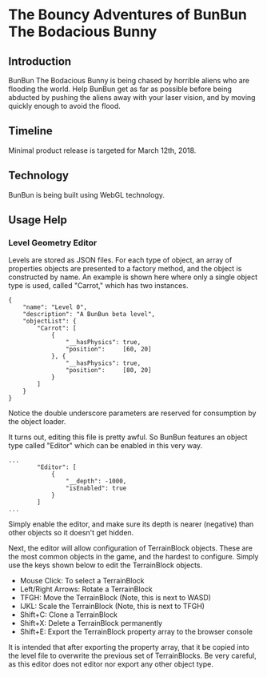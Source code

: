 
# The Bouncy Adventures of BunBun The Bodacious Bunny

## Introduction

BunBun The Bodacious Bunny is being chased by horrible aliens who are flooding the world. Help BunBun get as far as possible before being abducted by pushing the aliens away with your laser vision, and by moving quickly enough to avoid the flood. 

## Timeline

Minimal product release is targeted for March 12th, 2018. 

## Technology

BunBun is being built using WebGL technology. 

## Usage Help

### Level Geometry Editor

Levels are stored as JSON files. For each type of object, an array of properties
objects are presented to a factory method, and the object is constructed by 
name. An example is shown here where only a single object type is used, called
"Carrot," which has two instances. 

```
{
    "name": "Level 0",
    "description": "A BunBun beta level",
    "objectList": {
        "Carrot": [
            {
                "__hasPhysics": true,
                "position":     [60, 20]
            }, {
                "__hasPhysics": true,
                "position":     [80, 20]
            }
        ]
	}
}
```

Notice the double underscore parameters are reserved for consumption by the 
object loader. 

It turns out, editing this file is pretty awful. So BunBun features an object
type called "Editor" which can be enabled in this very way. 

```
...
        "Editor": [
            {
                "__depth": -1000,
                "isEnabled": true
            }
        ]
...
```

Simply enable the editor, and make sure its depth is nearer (negative) than 
other objects so it doesn't get hidden. 

Next, the editor will allow configuration of TerrainBlock objects. These are the
most common objects in the game, and the hardest to configure. Simply use the 
keys shown below to edit the TerrainBlock objects.

 - Mouse Click: To select a TerrainBlock
 - Left/Right Arrows: Rotate a TerrainBlock
 - TFGH: Move the TerrainBlock (Note, this is next to WASD)
 - IJKL: Scale the TerrainBlock (Note, this is next to TFGH)
 - Shift+C: Clone a TerrainBlock
 - Shift+X: Delete a TerrainBlock permanently
 - Shift+E: Export the TerrainBlock property array to the browser console

It is intended that after exporting the property array, that it be copied into
the level file to overwrite the previous set of TerrainBlocks. Be very careful,
as this editor does not editor nor export any other object type. 
